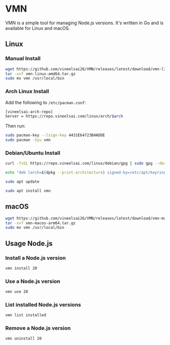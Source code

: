 # VMN

VMN is a simple tool for managing Node.js versions. It's written in Go and is available for Linux and macOS.

## Linux

### Manual Install

```bash
wget https://github.com/vineelsai26/VMN/releases/latest/download/vmn-linux-amd64.tar.gz -O vmn-linux-amd64.tar.gz
tar -xvf vmn-linux-amd64.tar.gz
sudo mv vmn /usr/local/bin
```

### Arch Linux Install

Add the following to `/etc/pacman.conf`:

```bash
[vineelsai-arch-repo]
Server = https://repo.vineelsai.com/linux/arch/$arch
```

Then run:

```bash
sudo pacman-key --lsign-key 4431E64723B4ADDE
sudo pacman -Syu vmn
```

### Debian/Ubuntu Install

```bash
curl -fsSL https://repo.vineelsai.com/linux/debian/gpg | sudo gpg --dearmor -o /etc/apt/keyrings/vineelsai.gpg

echo "deb [arch=$(dpkg --print-architecture) signed-by=/etc/apt/keyrings/vineelsai.gpg] https://repo.vineelsai.com/linux/debian stable main" | sudo tee /etc/apt/sources.list.d/vineelsai.list > /dev/null

sudo apt update

sudo apt install vmn
```

## macOS

```bash
wget https://github.com/vineelsai26/VMN/releases/latest/download/vmn-macos-arm64.tar.gz -O vmn-macos-arm64.tar.gz
tar -xvf vmn-macos-arm64.tar.gz
sudo mv vmn /usr/local/bin
```

## Usage Node.js

### Install a Node.js version

```bash
vmn install 20
```

### Use a Node.js version

```bash
vmn use 20
```

### List installed Node.js versions

```bash
vmn list installed
```

### Remove a Node.js version

```bash
vmn uninstall 20
```

